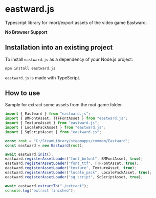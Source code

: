 # eastward.js

Typescript library for imort/export assets of the video game Eastward.

**No Browser Support**

## Installation into an existing project

To install `eastward.js` as a dependency of your Node.js project:

```sh
npm install eastward.js
```

`eastward.js` is made with TypeScript.

## How to use

Sample for extract some assets from the root game folder.
```javascript
import { Eastward } from "eastward.js";
import { BMFontAsset, TTFFontAsset } from "eastward.js";
import { TextureAsset } from "eastward.js";
import { LocalePackAsset } from "eastward.js";
import { SqScriptAsset } from "eastward.js";

const root = "C:/SteamLibrary/steamapps/common/Eastward";
const eastward = new Eastward(root);

await eastward.init();
eastward.registerAssetLoader("font_bmfont", BMFontAsset, true);
eastward.registerAssetLoader("font_ttf", TTFFontAsset, true);
eastward.registerAssetLoader("texture", TextureAsset, true);
eastward.registerAssetLoader("locale_pack", LocalePackAsset, true);
eastward.registerAssetLoader("sq_script", SqScriptAsset, true);

await eastward.extractTo("./extract");
console.log("extract finished");
```
